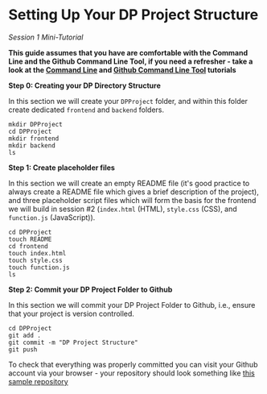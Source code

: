 # Setting Up Your DP Project Structure
*Session 1 Mini-Tutorial*

**This guide assumes that you have are comfortable with the Command Line and the Github Command Line Tool, if you need a refresher - take a look at the [Command Line](/session1/tutorial_commandline.md) and [Github Command Line Tool](/session1/tutorial_githubcommandline.md) tutorials**


**Step 0: Creating your DP Directory Structure**

In this section we will create your ```DPProject``` folder, and within this folder create dedicated ```frontend``` and ```backend``` folders. 

````
mkdir DPProject
cd DPProject
mkdir frontend
mkdir backend
ls
````

**Step 1: Create placeholder files**

In this section we will create an empty README file (it's good practice to always create a README file which gives a brief description of the project), and three placeholder script files which will form the basis for the frontend we will build in session #2 (```index.html``` (HTML), ```style.css``` (CSS), and ```function.js``` (JavaScript)). 

````
cd DPProject
touch README
cd frontend
touch index.html
touch style.css
touch function.js
ls
````

**Step 2: Commit your DP Project Folder to Github**

In this section we will commit your DP Project Folder to Github, i.e., ensure that your project is version controlled. 

````
cd DPProject
git add .
git commit -m "DP Project Structure"
git push 
````

To check that everything was properly committed you can visit your Github account via your browser - your repository should look something like [this sample repository](https://github.com/demystifying-programming-TA/DP2020/tree/master/DemoProject/Session1_Intro) 


